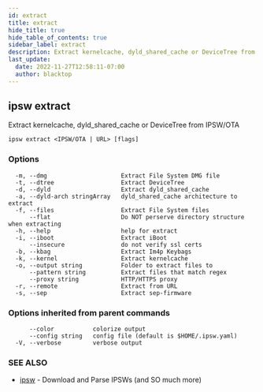 ```yaml
---
id: extract
title: extract
hide_title: true
hide_table_of_contents: true
sidebar_label: extract
description: Extract kernelcache, dyld_shared_cache or DeviceTree from IPSW/OTA
last_update:
  date: 2022-11-27T12:58:11-07:00
  author: blacktop
---
```

## ipsw extract

Extract kernelcache, dyld_shared_cache or DeviceTree from IPSW/OTA

```
ipsw extract <IPSW/OTA | URL> [flags]
```

### Options

```
  -m, --dmg                     Extract File System DMG file
  -t, --dtree                   Extract DeviceTree
  -d, --dyld                    Extract dyld_shared_cache
  -a, --dyld-arch stringArray   dyld_shared_cache architecture to extract
  -f, --files                   Extract File System files
      --flat                    Do NOT perserve directory structure when extracting
  -h, --help                    help for extract
  -i, --iboot                   Extract iBoot
      --insecure                do not verify ssl certs
  -b, --kbag                    Extract Im4p Keybags
  -k, --kernel                  Extract kernelcache
  -o, --output string           Folder to extract files to
      --pattern string          Extract files that match regex
      --proxy string            HTTP/HTTPS proxy
  -r, --remote                  Extract from URL
  -s, --sep                     Extract sep-firmware
```

### Options inherited from parent commands

```
      --color           colorize output
      --config string   config file (default is $HOME/.ipsw.yaml)
  -V, --verbose         verbose output
```

### SEE ALSO

* [ipsw](/docs/cli/ipsw)	 - Download and Parse IPSWs (and SO much more)

